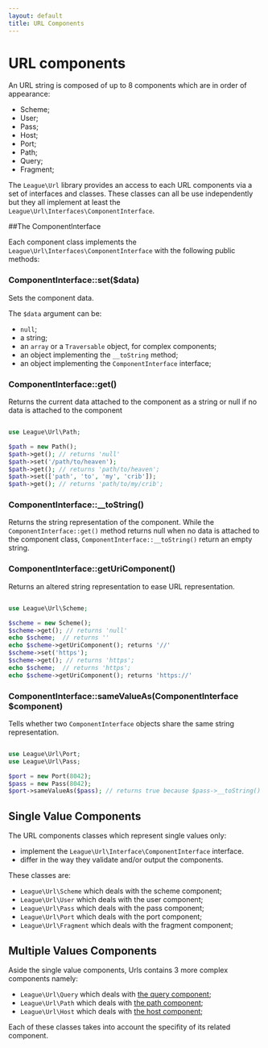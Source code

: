 ```yaml
---
layout: default
title: URL Components
---
```


# URL components

An URL string is composed of up to 8 components which are in order of appearance:

- Scheme;
- User;
- Pass;
- Host;
- Port;
- Path;
- Query;
- Fragment;

The `League\Url` library provides an access to each URL components via a set of interfaces and classes. These classes can all be use independently but they all implement at least the `League\Url\Interfaces\ComponentInterface`.

##The ComponentInterface

Each component class implements the `League\Url\Interfaces\ComponentInterface` with the following public methods:

### ComponentInterface::set($data)

Sets the component data.

The `$data` argument can be:

* `null`;
* a string;
* an `array` or a `Traversable` object, for complex components;
* an object implementing the `__toString` method;
* an object implementing the `ComponentInterface` interface;

### ComponentInterface::get()

Returns the current data attached to the component as a string or null if no data is attached to the component

~~~php

use League\Url\Path;

$path = new Path();
$path->get(); // returns 'null'
$path->set('/path/to/heaven');
$path->get(); // returns 'path/to/heaven';
$path->set(['path', 'to', 'my', 'crib']);
$path->get(); // returns 'path/to/my/crib';
~~~

### ComponentInterface::__toString()

Returns the string representation of the component. While the `ComponentInterface::get()` method returns null when no data is attached to the component class, `ComponentInterface::__toString()` return an empty string.

### ComponentInterface::getUriComponent()

Returns an altered string representation to ease URL representation.

~~~php

use League\Url\Scheme;

$scheme = new Scheme();
$scheme->get(); // returns 'null'
echo $scheme;  // returns ''
echo $scheme->getUriComponent(); returns '//'
$scheme->set('https');
$scheme->get(); // returns 'https';
echo $scheme;  // returns 'https';
echo $scheme->getUriComponent(); returns 'https://'
~~~

### ComponentInterface::sameValueAs(ComponentInterface $component)

Tells whether two `ComponentInterface` objects share the same string representation.

~~~php

use League\Url\Port;
use League\Url\Pass;

$port = new Port(8042);
$pass = new Pass(8042);
$port->sameValueAs($pass); // returns true because $pass->__toString() equals $port->__toString();
~~~

<h2 id="simple-components">Single Value Components</h2>

The URL components classes which represent single values only:

* implement the `League\Url\Interface\ComponentInterface` interface.
* differ in the way they validate and/or output the components.

These classes are:

* `League\Url\Scheme` which deals with the scheme component;
* `League\Url\User` which deals with the user component;
* `League\Url\Pass` which deals with the pass component;
* `League\Url\Port` which deals with the port component;
* `League\Url\Fragment` which deals with the fragment component;

<h2 id="complex-components">Multiple Values Components</h2>

Aside the single value components,  Urls contains 3 more complex components namely:

* `League\Url\Query` which deals with [the query component](/dev-master/query/);
* `League\Url\Path` which deals with [the path component](/dev-master/path/);
* `League\Url\Host` which deals with [the host component](/dev-master/host/);

Each of these classes takes into account the specifity of its related component.
